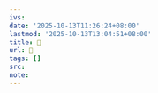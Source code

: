 ```yaml
---
ivs:
date: '2025-10-13T11:26:24+08:00'
lastmod: '2025-10-13T13:04:51+08:00'
title: 󰐐
url: 󰐐
tags: []
src:
note:
---
```

